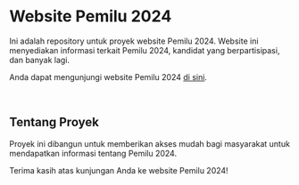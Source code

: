 # Website Pemilu 2024

Ini adalah repository untuk proyek website Pemilu 2024. Website ini menyediakan informasi terkait Pemilu 2024, kandidat yang berpartisipasi, dan banyak lagi.

Anda dapat mengunjungi website Pemilu 2024 [di sini](https://websites-pemilu-2024.vercel.app/).

<br>

## Tentang Proyek

Proyek ini dibangun untuk memberikan akses mudah bagi masyarakat untuk mendapatkan informasi tentang Pemilu 2024.

Terima kasih atas kunjungan Anda ke website Pemilu 2024!
